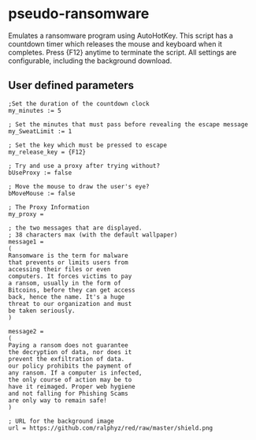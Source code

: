 # pseudo-ransomware
Emulates a ransomware program using AutoHotKey.  This script has a countdown timer which releases the mouse and keyboard when it completes.  Press {F12} anytime to terminate the script.  All settings are configurable, including the background download.  

## User defined parameters
```
;Set the duration of the countdown clock
my_minutes := 5

; Set the minutes that must pass before revealing the escape message
my_SweatLimit := 1

; Set the key which must be pressed to escape
my_release_key = {F12}

; Try and use a proxy after trying without?
bUseProxy := false

; Move the mouse to draw the user's eye?
bMoveMouse := false

; The Proxy Information
my_proxy = 

; the two messages that are displayed.
; 38 characters max (with the default wallpaper)
message1 =
(
Ransomware is the term for malware 
that prevents or limits users from 
accessing their files or even 
computers. It forces victims to pay
a ransom, usually in the form of 
Bitcoins, before they can get access
back, hence the name. It's a huge 
threat to our organization and must
be taken seriously.                     
)

message2 =
(
Paying a ransom does not guarantee
the decryption of data, nor does it
prevent the exfiltration of data. 
our policy prohibits the payment of
any ransom. If a computer is infected,
the only course of action may be to 
have it reimaged. Proper web hygiene
and not falling for Phishing Scams 
are only way to remain safe!      
)

; URL for the background image
url = https://github.com/ralphyz/red/raw/master/shield.png
```
